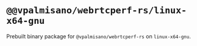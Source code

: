 # `@@vpalmisano/webrtcperf-rs/linux-x64-gnu`

Prebuilt binary package for `@vpalmisano/webrtcperf-rs` on `linux-x64-gnu`.
